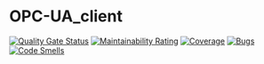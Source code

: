 # OPC-UA_client
[![Quality Gate Status](https://sonarcloud.io/api/project_badges/measure?project=dk.s4_g1%3AS4G1ModulesParent&metric=alert_status)](https://sonarcloud.io/dashboard?id=dk.s4_g1%3AS4G1ModulesParent)
[![Maintainability Rating](https://sonarcloud.io/api/project_badges/measure?project=dk.s4_g1%3AS4G1ModulesParent&metric=sqale_rating)](https://sonarcloud.io/dashboard?id=dk.s4_g1%3AS4G1ModulesParent)
[![Coverage](https://sonarcloud.io/api/project_badges/measure?project=dk.s4_g1%3AS4G1ModulesParent&metric=coverage)](https://sonarcloud.io/dashboard?id=dk.s4_g1%3AS4G1ModulesParent)
[![Bugs](https://sonarcloud.io/api/project_badges/measure?project=dk.s4_g1%3AS4G1ModulesParent&metric=bugs)](https://sonarcloud.io/dashboard?id=dk.s4_g1%3AS4G1ModulesParent)
[![Code Smells](https://sonarcloud.io/api/project_badges/measure?project=dk.s4_g1%3AS4G1ModulesParent&metric=code_smells)](https://sonarcloud.io/dashboard?id=dk.s4_g1%3AS4G1ModulesParent)

